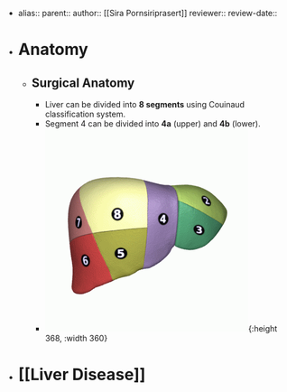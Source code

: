 - alias::
  parent::
  author:: [[Sira Pornsiriprasert]] 
  reviewer::
  review-date::
- # Anatomy
	- ## Surgical Anatomy
		- Liver can be divided into **8 segments** 
		   using Couinaud classification system.
		- Segment 4 can be divided into **4a** (upper) and **4b** (lower).
		- ![Liver_04_Couinaud_classification_animation.gif](../assets/Liver_04_Couinaud_classification_animation_1749401111883_0.gif){:height 368, :width 360}
- # [[Liver Disease]]